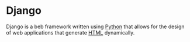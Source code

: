 # Django































Django is a beb framework written using [Python](/wiki/Python) that allows for the design of web applications that generate [HTML](/wiki/HTML) dynamically.















